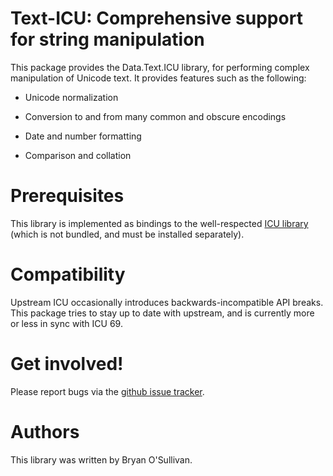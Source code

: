 # Text-ICU: Comprehensive support for string manipulation

This package provides the Data.Text.ICU library, for performing
complex manipulation of Unicode text.  It provides features such as
the following:

* Unicode normalization

* Conversion to and from many common and obscure encodings

* Date and number formatting

* Comparison and collation

# Prerequisites

This library is implemented as bindings to the well-respected [ICU
library](http://www.icu-project.org/) (which is not bundled, and must
be installed separately).


# Compatibility

Upstream ICU occasionally introduces backwards-incompatible API
breaks.  This package tries to stay up to date with upstream, and is
currently more or less in sync with ICU 69.


# Get involved!

Please report bugs via the
[github issue tracker](https://github.com/haskell/text-icu/issues).


# Authors

This library was written by Bryan O'Sullivan.
